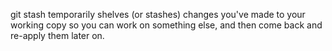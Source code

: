 <p>git stash temporarily shelves (or stashes) changes you've made to your working copy so you can work on something else, and then come back and re-apply them later on.</p>